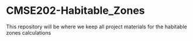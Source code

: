 # CMSE202-Habitable_Zones
This repository will be where we keep all project materials for the habitable zones calculations
